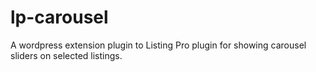 # lp-carousel
A wordpress extension plugin to Listing Pro plugin for showing carousel sliders on selected listings.
